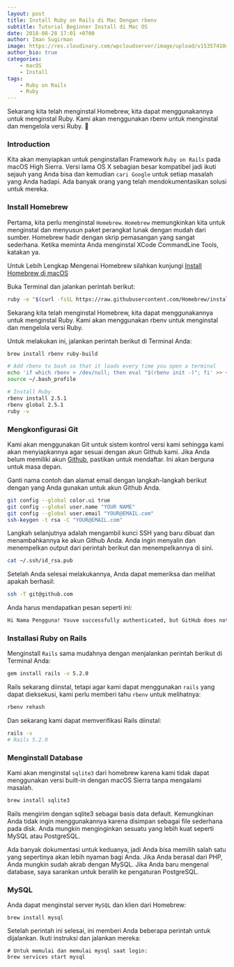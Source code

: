 ```yaml
---
layout: post
title: Install Ruby on Rails di Mac Dengan rbenv
subtitle: Tutorial Beginner Install di Mac OS
date: 2018-08-28 17:01 +0700
author: Iman Sugirman
image: https://res.cloudinary.com/wpcloudserver/image/upload/v1535741043/fabian-grohs-653254-unsplash.jpg
author_bio: true
categories:
    - macOS
    - Install
tags:
    - Ruby on Rails
    - Ruby
---
```

Sekarang kita telah menginstal Homebrew, kita dapat menggunakannya untuk menginstal Ruby. Kami akan menggunakan rbenv untuk menginstal dan mengelola versi Ruby. :hocho:

### Introduction
Kita akan menyiapkan untuk penginstallan Framework `Ruby on Rails` pada macOS High Sierra. Versi lama OS X sebagian besar kompatibel jadi ikuti sejauh yang Anda bisa dan kemudian `cari Google` untuk setiap masalah yang Anda hadapi. Ada banyak orang yang telah mendokumentasikan solusi untuk mereka.

### Install Homebrew

Pertama, kita perlu menginstal `Homebrew`. `Homebrew` memungkinkan kita untuk menginstal dan menyusun paket perangkat lunak dengan mudah dari sumber. Homebrew hadir dengan skrip pemasangan yang sangat sederhana. Ketika meminta Anda menginstal XCode CommandLine Tools, katakan ya.

Untuk Lebih Lengkap Mengenai Homebrew silahkan kunjungi [Install Homebrew di macOS]('https://imen.icu/tutorial-install-homebrew-di-mac-osx')

Buka Terminal dan jalankan perintah berikut:

``` bash
ruby -e "$(curl -fsSL https://raw.githubusercontent.com/Homebrew/install/master/install)"
```

Sekarang kita telah menginstal Homebrew, kita dapat menggunakannya untuk menginstal Ruby. Kami akan menggunakan rbenv untuk menginstal dan mengelola versi Ruby.

Untuk melakukan ini, jalankan perintah berikut di Terminal Anda:

``` bash
brew install rbenv ruby-build

# Add rbenv to bash so that it loads every time you open a terminal
echo 'if which rbenv > /dev/null; then eval "$(rbenv init -)"; fi' >> ~/.bash_profile
source ~/.bash_profile

# Install Ruby
rbenv install 2.5.1
rbenv global 2.5.1
ruby -v
```

### Mengkonfigurasi Git
Kami akan menggunakan Git untuk sistem kontrol versi kami sehingga kami akan menyiapkannya agar sesuai dengan akun Github kami. Jika Anda belum memiliki akun [Github]('https://github.com'), pastikan untuk mendaftar. Ini akan berguna untuk masa depan.

Ganti nama contoh dan alamat email dengan langkah-langkah berikut dengan yang Anda gunakan untuk akun Github Anda.

``` bash
git config --global color.ui true
git config --global user.name "YOUR NAME"
git config --global user.email "YOUR@EMAIL.com"
ssh-keygen -t rsa -C "YOUR@EMAIL.com"
```
Langkah selanjutnya adalah mengambil kunci SSH yang baru dibuat dan menambahkannya ke akun Github Anda. Anda ingin menyalin dan menempelkan output dari perintah berikut dan menempelkannya di sini.

``` bash
cat ~/.ssh/id_rsa.pub
```
Setelah Anda selesai melakukannya, Anda dapat memeriksa dan melihat apakah berhasil:

``` bash
ssh -T git@github.com
```
Anda harus mendapatkan pesan seperti ini:

``` bash
Hi Nama Pengguna! Youve successfully authenticated, but GitHub does not provide shell access.
```
### Installasi Ruby on Rails
Menginstall `Rails` sama mudahnya dengan menjalankan perintah berikut di Terminal Anda:

``` bash
gem install rails -v 5.2.0
```
Rails sekarang diinstal, tetapi agar kami dapat menggunakan `rails` yang dapat dieksekusi, kami perlu memberi tahu `rbenv` untuk melihatnya:

``` bash
rbenv rehash
```
Dan sekarang kami dapat memverifikasi Rails diinstal:
``` bash
rails -v
# Rails 5.2.0
```

### Menginstall Database
Kami akan menginstal `sqlite3` dari homebrew karena kami tidak dapat menggunakan versi built-in dengan macOS Sierra tanpa mengalami masalah.

``` bash
brew install sqlite3
```

Rails mengirim dengan sqlite3 sebagai basis data default. Kemungkinan Anda tidak ingin menggunakannya karena disimpan sebagai file sederhana pada disk. Anda mungkin menginginkan sesuatu yang lebih kuat seperti MySQL atau PostgreSQL.

Ada banyak dokumentasi untuk keduanya, jadi Anda bisa memilih salah satu yang sepertinya akan lebih nyaman bagi Anda. Jika Anda berasal dari PHP, Anda mungkin sudah akrab dengan MySQL. Jika Anda baru mengenal database, saya sarankan untuk beralih ke pengaturan PostgreSQL.

### MySQL
Anda dapat menginstal server `MySQL` dan klien dari Homebrew:
```
brew install mysql
```
Setelah perintah ini selesai, ini memberi Anda beberapa perintah untuk dijalankan. Ikuti instruksi dan jalankan mereka:

```
# Untuk memulai dan memulai mysql saat login:
brew services start mysql
```
